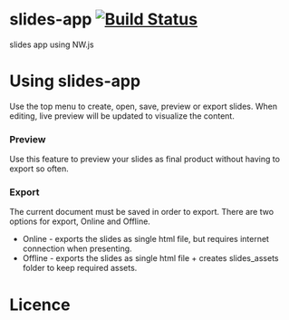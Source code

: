 # slides-app [![Build Status](https://magnum.travis-ci.com/kintesh/slides-app.svg?token=DVy8k5QfBqWJZbznAXvF&branch=master)](https://magnum.travis-ci.com/kintesh/slides-app)
slides app using NW.js



# Using slides-app
Use the top menu to create, open, save, preview or export slides. When editing, live preview will be updated to visualize the content.

### Preview
Use this feature to preview your slides as final product without having to export so often.

### Export
The current document must be saved in order to export. There are two options for export, Online and Offline.

* Online - exports the slides as single html file, but requires internet connection when presenting.
* Offline - exports the slides as single html file + creates slides_assets folder to keep required assets.



# Licence
